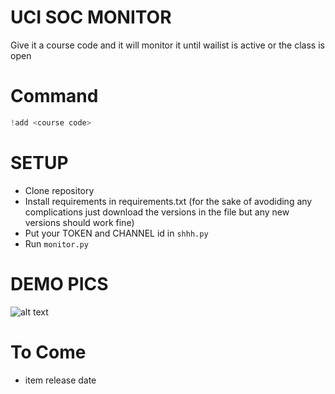 # UCI SOC MONITOR

Give it a course code and it will monitor it until wailist is active or the class is open
# Command

```python
!add <course code>
```

# SETUP
- Clone repository
- Install requirements in requirements.txt (for the sake of avodiding any complications just download the versions in the file but any new versions should work fine)
- Put your TOKEN and CHANNEL id in ```shhh.py```
- Run ```monitor.py```


# DEMO PICS
![alt text](https://github.com/anastar99/uci-soc-monitor/blob/main/stock-vector-anteater-blue-gradient-vector-icon.jpeg?raw=true)



# To Come
- item release date

